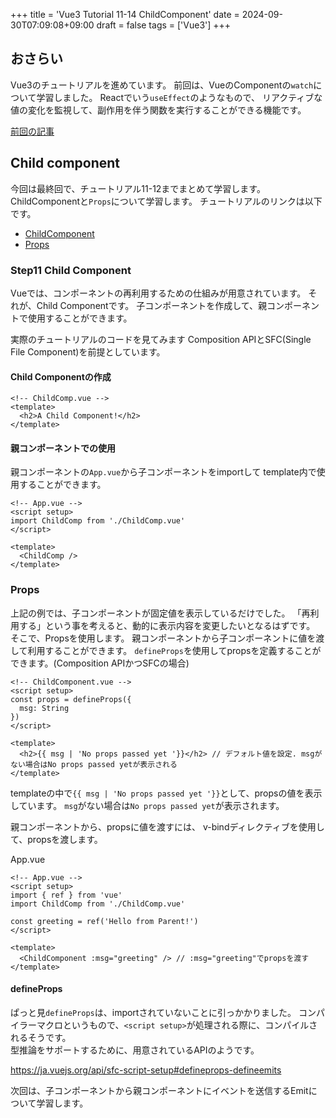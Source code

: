 +++
title = 'Vue3 Tutorial 11-14 ChildComponent'
date = 2024-09-30T07:09:08+09:00
draft = false
tags = ['Vue3']
+++

## おさらい

Vue3のチュートリアルを進めています。
前回は、VueのComponentの`watch`について学習しました。
Reactでいう`useEffect`のようなもので、
リアクティブな値の変化を監視して、副作用を伴う関数を実行することができる機能です。

[前回の記事](../Vue3Tutorial10.md)

## Child component

今回は最終回で、チュートリアル11-12までまとめて学習します。
ChildComponentと`Props`について学習します。
チュートリアルのリンクは以下です。

- [ChildComponent](https://ja.vuejs.org/tutorial/#step-11)
- [Props](https://ja.vuejs.org/tutorial/#step-12)

### Step11 Child Component

Vueでは、コンポーネントの再利用するための仕組みが用意されています。
それが、Child Componentです。
子コンポーネントを作成して、親コンポーネントで使用することができます。

実際のチュートリアルのコードを見てみます
Composition APIとSFC(Single File Component)を前提としています。

#### Child Componentの作成

```vue
<!-- ChildComp.vue -->
<template>
  <h2>A Child Component!</h2>
</template>
```

#### 親コンポーネントでの使用

親コンポーネントの`App.vue`から子コンポーネントをimportして
template内で使用することができます。

```vue
<!-- App.vue -->
<script setup>
import ChildComp from './ChildComp.vue'
</script>

<template>
  <ChildComp />
</template>
```

### Props

上記の例では、子コンポーネントが固定値を表示しているだけでした。
「再利用する」という事を考えると、動的に表示内容を変更したいとなるはずです。
そこで、Propsを使用します。
親コンポーネントから子コンポーネントに値を渡して利用することができます。
`defineProps`を使用してpropsを定義することができます。(Composition APIかつSFCの場合)

```vue
<!-- ChildComponent.vue -->
<script setup>
const props = defineProps({
  msg: String
})
</script>

<template>
  <h2>{{ msg | 'No props passed yet '}}</h2> // デフォルト値を設定. msgがない場合はNo props passed yetが表示される
</template>
```

templateの中で`{{ msg | 'No props passed yet '}}`として、propsの値を表示しています。
`msg`がない場合は`No props passed yet`が表示されます。

親コンポーネントから、propsに値を渡すには、
v-bindディレクティブを使用して、propsを渡します。

App.vue

```vue
<!-- App.vue -->
<script setup>
import { ref } from 'vue'
import ChildComp from './ChildComp.vue'

const greeting = ref('Hello from Parent!')
</script>

<template>
  <ChildComponent :msg="greeting" /> // :msg="greeting"でpropsを渡す
</template>
```

#### defineProps

ぱっと見`defineProps`は、importされていないことに引っかかりました。
コンパイラーマクロというもので、`<script setup>`が処理される際に、コンパイルされるそうです。  
型推論をサポートするために、用意されているAPIのようです。

<https://ja.vuejs.org/api/sfc-script-setup#defineprops-defineemits>

次回は、子コンポーネントから親コンポーネントにイベントを送信するEmitについて学習します。
